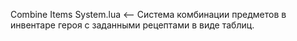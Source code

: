 Combine Items System.lua <-- Система комбинации предметов в инвентаре героя с заданными рецептами в виде таблиц.
